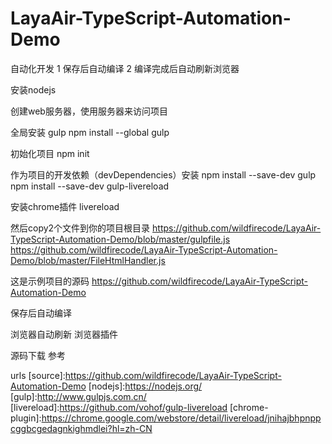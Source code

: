 # LayaAir-TypeScript-Automation-Demo

自动化开发
1 保存后自动编译
2 编译完成后自动刷新浏览器

安装nodejs

创建web服务器，使用服务器来访问项目

全局安装 gulp
npm install --global gulp

初始化项目
npm init

作为项目的开发依赖（devDependencies）安装
npm install --save-dev gulp
npm install --save-dev gulp-livereload

安装chrome插件 livereload


然后copy2个文件到你的项目根目录
https://github.com/wildfirecode/LayaAir-TypeScript-Automation-Demo/blob/master/gulpfile.js
https://github.com/wildfirecode/LayaAir-TypeScript-Automation-Demo/blob/master/FileHtmlHandler.js

这是示例项目的源码 https://github.com/wildfirecode/LayaAir-TypeScript-Automation-Demo

保存后自动编译

浏览器自动刷新
浏览器插件

源码下载
参考

urls
[source]:https://github.com/wildfirecode/LayaAir-TypeScript-Automation-Demo
[nodejs]:https://nodejs.org/
[gulp]:http://www.gulpjs.com.cn/
[livereload]:https://github.com/vohof/gulp-livereload
[chrome-plugin]:https://chrome.google.com/webstore/detail/livereload/jnihajbhpnppcggbcgedagnkighmdlei?hl=zh-CN

